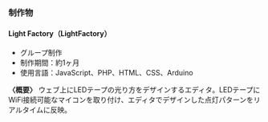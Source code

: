 ### 制作物

#### Light Factory（LightFactory）
* グループ制作
* 制作期間：約1ヶ月
* 使用言語：JavaScript、PHP、HTML、CSS、Arduino

**〈概要〉**
ウェブ上にLEDテープの光り方をデザインするエディタ。LEDテープにWiFi接続可能なマイコンを取り付け、エディタでデザインした点灯パターンをリアルタイムに反映。


